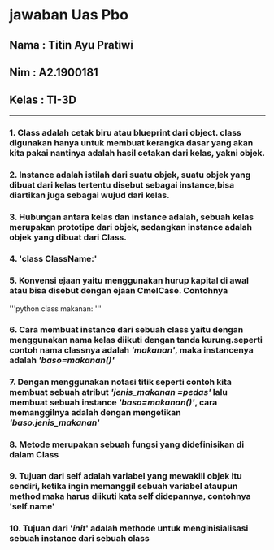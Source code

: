 # jawaban Uas Pbo

##  Nama : Titin Ayu Pratiwi

##  Nim  : A2.1900181

##  Kelas : TI-3D

---

### 1. Class adalah cetak biru atau blueprint dari object. class digunakan hanya untuk membuat kerangka dasar yang akan kita pakai nantinya adalah hasil cetakan dari kelas, yakni objek. 

### 2. Instance adalah istilah dari suatu objek, suatu objek yang dibuat dari kelas tertentu disebut sebagai instance,bisa diartikan juga sebagai wujud dari kelas.

### 3. Hubungan antara kelas dan instance adalah, sebuah kelas merupakan prototipe dari objek, sedangkan instance adalah objek yang dibuat dari Class.

### 4. 'class ClassName:'

### 5. Konvensi ejaan yaitu menggunakan hurup kapital di awal atau bisa disebut dengan ejaan CmelCase. Contohnya

'''python 
class makanan:
'''

### 6. Cara membuat instance dari sebuah class yaitu dengan menggunakan nama kelas diikuti dengan tanda kurung.seperti contoh nama classnya adalah _'makanan'_, maka instancenya adalah _'baso=makanan()'_

### 7. Dengan menggunakan notasi titik seperti contoh kita membuat sebuah atribut _'jenis_makanan =pedas'_ lalu membuat sebuah instance _'baso=makanan()'_, cara memanggilnya adalah dengan mengetikan _'baso.jenis_makanan'_

### 8. Metode merupakan sebuah fungsi yang didefinisikan di dalam Class

### 9. Tujuan dari self adalah variabel yang mewakili objek itu sendiri, ketika ingin memanggil sebuah variabel ataupun method maka harus diikuti kata self didepannya, contohnya 'self.name'

### 10. Tujuan dari '_init_' adalah methode untuk menginisialisasi sebuah instance dari sebuah class